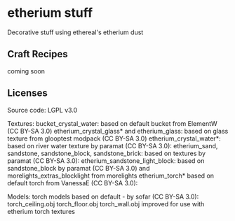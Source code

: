 # etherium stuff

Decorative stuff using ethereal's etherium dust



## Craft Recipes

coming soon

## Licenses
Source code: LGPL v3.0

Textures: 
bucket_crystal_water: based on default bucket from ElementW (CC BY-SA 3.0)
etherium_crystal_glass* and etherium_glass: based on glass texture from glooptest modpack (CC BY-SA 3.0)
etherium_crystal_water*: based on river water texture by paramat (CC BY-SA 3.0):
etherium_sand, sandstone, 
sandstone_block, sandstone_brick: based on textures by paramat (CC BY-SA 3.0):
etherium_sandstone_light_block: based on sandstone_block by paramat (CC BY-SA 3.0) and morelights_extras_blocklight from morelights
etherium_torch* based on default torch from VanessaE (CC BY-SA 3.0):

Models:
torch models based on default - by sofar (CC BY-SA 3.0):
  torch_ceiling.obj
  torch_floor.obj
  torch_wall.obj
improved for use with etherium torch textures